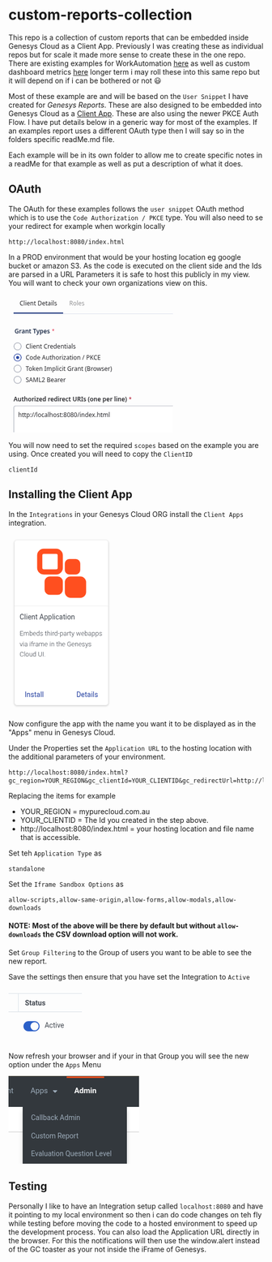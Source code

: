 # custom-reports-collection

This repo is a collection of custom reports that can be embedded inside Genesys Cloud as a Client App. Previously I was creating these as individual repos but for scale it made more sense to create these in the one repo. There are existing examples for WorkAutomation [here](https://github.com/mcphee11/workautomation-custom-uis) as well as custom dashboard metrics [here](https://github.com/mcphee11/genesys-dashboard-metric) longer term i may roll these into this same repo but it will depend on if i can be bothered or not 😃

Most of these example are and will be based on the `User Snippet` I have created for _Genesys Reports_. These are also designed to be embedded into Genesys Cloud as a [Client App](https://developer.genesys.cloud/platform/integrations/client-apps/). These are also using the newer PKCE Auth Flow. I have put details below in a generic way for most of the examples. If an examples report uses a different OAuth type then I will say so in the folders specific readMe.md file.

Each example will be in its own folder to allow me to create specific notes in a readMe for that example as well as put a description of what it does.

## OAuth

The OAuth for these examples follows the `user snippet` OAuth method which is to use the `Code Authorization / PKCE` type. You will also need to se your redirect for example when workgin locally

```
http://localhost:8080/index.html
```

In a PROD environment that would be your hosting location eg google bucket or amazon S3. As the code is executed on the client side and the Ids are parsed in a URL Parameters it is safe to host this publicly in my view. You will want to check your own organizations view on this.

![](/docs/images/oauth.png?raw=true)

You will now need to set the required `scopes` based on the example you are using. Once created you will need to copy the `ClientID`

```
clientId
```

## Installing the Client App

In the `Integrations` in your Genesys Cloud ORG install the `Client Apps` integration.

![](/docs/images/clientApps.png?raw=true)

Now configure the app with the name you want it to be displayed as in the "Apps" menu in Genesys Cloud.

Under the Properties set the `Application URL` to the hosting location with the additional parameters of your environment.

```
http://localhost:8080/index.html?gc_region=YOUR_REGION&gc_clientId=YOUR_CLIENTID&gc_redirectUrl=http://localhost:8080/index.html
```

Replacing the items for example

- YOUR_REGION = mypurecloud.com.au
- YOUR_CLIENTID = The Id you created in the step above.
- http://localhost:8080/index.html = your hosting location and file name that is accessible.

Set teh `Application Type` as

```
standalone
```

Set the `Iframe Sandbox Options` as

```
allow-scripts,allow-same-origin,allow-forms,allow-modals,allow-downloads
```

#### NOTE: Most of the above will be there by default but without `allow-downloads` the CSV download option will not work.

Set `Group Filtering` to the Group of users you want to be able to see the new report.

Save the settings then ensure that you have set the Integration to `Active`

![](/docs/images/activeToggle.png?raw=true)

Now refresh your browser and if your in that Group you will see the new option under the `Apps` Menu

![](/docs/images/appsMenu.png?raw=true)

## Testing

Personally I like to have an Integration setup called `localhost:8080` and have it pointing to my local environment so then i can do code changes on teh fly while testing before moving the code to a hosted environment to speed up the development process. You can also load the Application URL directly in the browser. For this the notifications will then use the window.alert instead of the GC toaster as your not inside the iFrame of Genesys.
